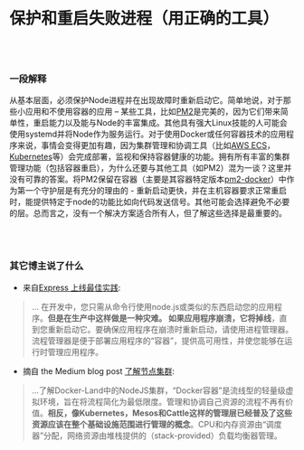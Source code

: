 # 保护和重启失败进程（用正确的工具）

<br/><br/>


### 一段解释

从基本层面，必须保护Node进程并在出现故障时重新启动它。简单地说，对于那些小应用和不使用容器的应用 – 某些工具，比如[PM2](https://www.npmjs.com/package/pm2-docker)是完美的，因为它们带来简单性，重启能力以及能与Node的丰富集成。其他具有强大Linux技能的人可能会使用systemd并将Node作为服务运行。对于使用Docker或任何容器技术的应用程序来说，事情会变得更加有趣，因为集群管理和协调工具（比如[AWS ECS](http://docs.aws.amazon.com/AmazonECS/latest/developerguide/Welcome.html)，[Kubernetes](https://kubernetes.io/)等）会完成部署，监视和保持容器健康的功能。拥有所有丰富的集群管理功能（包括容器重启），为什么还要与其他工具（如PM2）混为一谈？这里并没有可靠的答案。将PM2保留在容器（主要是其容器特定版本[pm2-docker](https://www.npmjs.com/package/pm2-docker)）中作为第一个守护层是有充分的理由的 - 重新启动更快，并在主机容器要求正常重启时，能提供特定于node的功能比如向代码发送信号。其他可能会选择避免不必要的层。总而言之，没有一个解决方案适合所有人，但了解这些选择是最重要的。

<br/><br/>


### 其它博主说了什么

* 来自[Express 上线最佳实践](https://expressjs.com/en/advanced/best-practice-performance.html):
> ... 在开发中，您只需从命令行使用node.js或类似的东西启动您的应用程序。**但是在生产中这样做是一种灾难。 如果应用程序崩溃，它将掉线**，直到您重新启动它。要确保应用程序在崩溃时重新启动，请使用进程管理器。流程管理器是便于部署应用程序的“容器”，提供高可用性，并使您能够在运行时管理应用程序。

* 摘自 the Medium blog post [了解节点集群](https://medium.com/@CodeAndBiscuits/understanding-nodejs-clustering-in-docker-land-64ce2306afef#.cssigr5z3):
> ...了解Docker-Land中的NodeJS集群，“Docker容器”是流线型的轻量级虚拟环境，旨在将流程简化为最低限度。管理和协调自己资源的流程不再有价值。**相反，像Kubernetes，Mesos和Cattle这样的管理层已经普及了这些资源应该在整个基础设施范围进行管理的概念**。CPU和内存资源由“调度器”分配，网络资源由堆栈提供的（stack-provided）负载均衡器管理。
